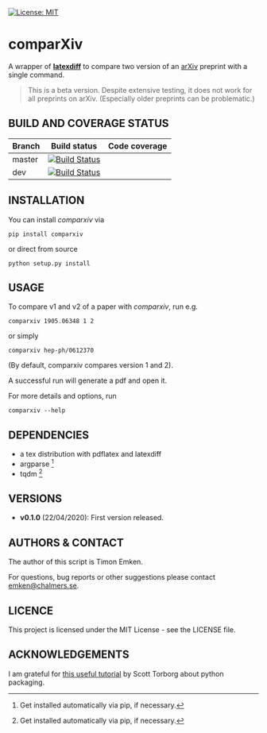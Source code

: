 [![License: MIT](https://img.shields.io/badge/License-MIT-blue.svg)](https://opensource.org/licenses/MIT)

# comparXiv 
A wrapper of [**latexdiff**](https://ctan.org/pkg/latexdiff?lang=en) to compare two version of an [arXiv](https://arxiv.org) preprint with a single command.

> This is a beta version. Despite extensive testing, it does not work for all preprints on arXiv. (Especially older preprints can be problematic.)

## BUILD AND COVERAGE STATUS

| Branch      | Build status |  Code coverage |
| ----------- | ----------- |----------- |
| master      | [![Build Status](https://travis-ci.com/temken/comparxiv.svg?token=CWyAeZfiHMD8t4eitDid&branch=master)](https://travis-ci.com/temken/comparxiv)      |		|
| dev   | [![Build Status](https://travis-ci.com/temken/comparxiv.svg?token=CWyAeZfiHMD8t4eitDid&branch=dev)](https://travis-ci.com/temken/comparxiv)        |			|

## INSTALLATION
You can install *comparxiv* via
```
pip install comparxiv
```

or direct from source

```
python setup.py install
```

## USAGE
To compare v1 and v2 of a paper with *comparxiv*, run e.g.
```
comparxiv 1905.06348 1 2
```

or simply

```
comparxiv hep-ph/0612370
```

(By default, comparxiv compares version 1 and 2).

A successful run will generate a pdf and open it.

For more details and options, run
```
comparxiv --help
```

## DEPENDENCIES

- a tex distribution with pdflatex and latexdiff
- argparse [^1]
- tqdm [^1]

> [^1]: Get installed automatically via pip, if necessary.

## VERSIONS

- **v0.1.0** (22/04/2020): First version released.

## AUTHORS & CONTACT

The author of this script is Timon Emken.

For questions, bug reports or other suggestions please contact [emken@chalmers.se](mailto:emken@chalmers.se).


## LICENCE

This project is licensed under the MIT License - see the LICENSE file.

## ACKNOWLEDGEMENTS

I am grateful for [this useful tutorial](https://python-packaging.readthedocs.io/en/latest/index.html) by Scott Torborg about python packaging.
